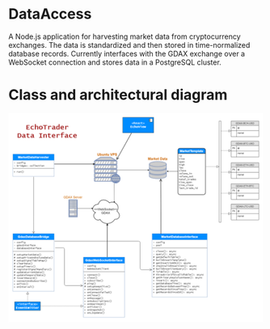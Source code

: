 # DataAccess

A Node.js application for harvesting market data from cryptocurrency exchanges. The data is standardized and then stored in time-normalized database records. Currently interfaces with the GDAX exchange over a WebSocket connection and stores data in a PostgreSQL cluster.


# Class and architectural diagram

![data access class diagram](../../documentation/architecture/diagrams/Data%20Access%20Architecture%20(light).png?raw=true "EchoTrader Data Access Diagram")
